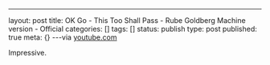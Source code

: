 ---
layout: post
title: OK Go - This Too Shall Pass - Rube Goldberg Machine version - Official
categories: []
tags: []
status: publish
type: post
published: true
meta: {}
---via 
[youtube.com](http://www.youtube.com/watch?v=qybUFnY7Y8w)
    
Impressive.
